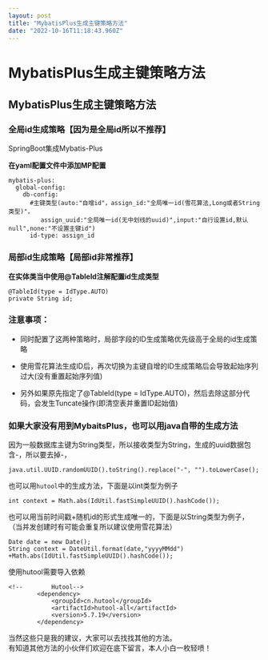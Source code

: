 ```yaml
---
layout: post
title: "MybatisPlus生成主键策略方法"
date: "2022-10-16T11:18:43.960Z"
---
```

MybatisPlus生成主键策略方法
===================

MybatisPlus生成主键策略方法
-------------------

### 全局id生成策略【因为是全局id所以不推荐】

SpringBoot集成Mybatis-Plus

**在yaml配置文件中添加MP配置**

    mybatis-plus:
      global-config:
        db-config:
          #主键类型(auto:"自增id"，assign_id:"全局唯一id(雪花算法,Long或者String类型)"，
             assign_uuid:"全局唯一id(无中划线的uuid)",input:"自行设置id,默认null",none:"不设置主键id")
          id-type: assign_id
    

### 局部id生成策略【局部id非常推荐】

**在实体类当中使用@TableId注解配置id生成类型**

    @TableId(type = IdType.AUTO)
    private String id;
    

### 注意事项：

*   同时配置了这两种策略时，局部字段的ID生成策略优先级高于全局的id生成策略
    
*   使用雪花算法生成ID后，再次切换为主键自增的ID生成策略后会导致起始序列过大(没有重置起始序列值)
    
*   另外如果原先指定了@TableId(type = IdType.AUTO)，然后去除这部分代码，会发生Tuncate操作(即清空表并重置ID起始值)
    

### 如果大家没有用到MybaitsPlus，也可以用java自带的生成方法

因为一般数据库主键为String类型，所以接收类型为String，生成的uuid数据包含-，所以要去掉-，

`java.util.UUID.randomUUID().toString().replace("-", "").toLowerCase();`

也可以用`hutool`中的生成方法，下面是以int类型为例子

`int context = Math.abs(IdUtil.fastSimpleUUID().hashCode());`

也可以用当前时间戳+随机id的形式生成唯一的，下面是以String类型为例子，  
（当并发创建时有可能会重复所以建议使用雪花算法）

    Date date = new Date();
    String context = DateUtil.format(date,"yyyyMMdd") +Math.abs(IdUtil.fastSimpleUUID().hashCode());
    

使用hutool需要导入依赖

    <!--        Hutool-->
            <dependency>
                <groupId>cn.hutool</groupId>
                <artifactId>hutool-all</artifactId>
                <version>5.7.19</version>
            </dependency>
    

当然这些只是我的建议，大家可以去找找其他的方法。  
有知道其他方法的小伙伴们欢迎在底下留言，本人小白一枚轻喷！